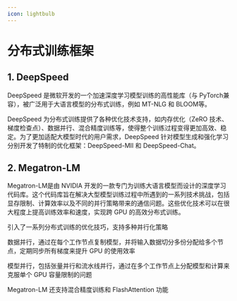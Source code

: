 ```yaml
---
icon: lightbulb
---
```

# 分布式训练框架
## 1. DeepSpeed
DeepSpeed 是微软开发的一个加速深度学习模型训练的高性能库（与 PyTorch兼容），被广泛用于大语言模型的分布式训练，例如 MT-NLG 和 BLOOM等。

DeepSpeed 为分布式训练提供了各种优化技术支持，如内存优化（ZeRO 技术、梯度检查点）、数据并行、混合精度训练等，使得整个训练过程变得更加高效、稳定。为了更加适配大模型时代的用户需求，DeepSpeed 针对模型生成和强化学习分别开发了特制的优化框架：DeepSpeed-MII 和 DeepSpeed-Chat。

## 2. Megatron-LM
Megatron-LM是由 NVIDIA 开发的一款专门为训练大语言模型而设计的深度学习代码库。这个代码库旨在解决大型模型训练过程中所遇到的一系列技术挑战，包括显存限制、计算效率以及不同的并行策略带来的通信问题。这些优化技术可以在很大程度上提高训练效率和速度，实现跨 GPU 的高效分布式训练。

引入了一系列分布式训练的优化技巧，支持多种并行化策略

数据并行，通过在每个工作节点复制模型，并将输入数据切分多份分配给多个节点，定期同步所有梯度来提升 GPU 的使用效率

模型并行，包括张量并行和流水线并行，通过在多个工作节点上分配模型和计算来克服单个 GPU 容量限制的问题

Megatron-LM 还支持混合精度训练和 FlashAttention 功能
